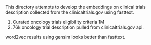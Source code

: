 This directory attempts to develop the embeddings on clinical trials description collected from the clinicaltrials.gov using fasttext.
1. Curated oncology trials eligibility criteria 1M
2. 76k oncology trial description pulled from clinicaltrials.gov api.

word2vec results using gensim looks better than fasttext.
